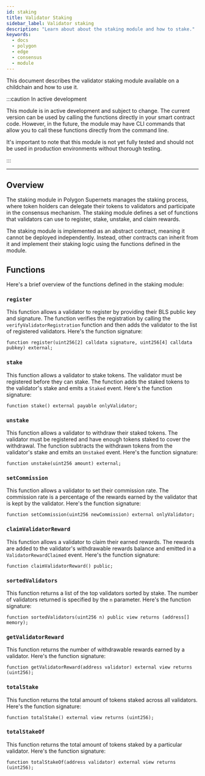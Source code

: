 ```yaml
---
id: staking
title: Validator Staking
sidebar_label: Validator staking
description: "Learn about about the staking module and how to stake."
keywords:
  - docs
  - polygon
  - edge
  - consensus
  - module
---
```


This document describes the validator staking module available on a childchain and how to use it.

:::caution In active development

This module is in active development and subject to change. The current version can be used by calling the functions directly in your smart contract code. However, in the future, the module may have CLI commands that allow you to call these functions directly from the command line.

It's important to note that this module is not yet fully tested and should not be used in production environments without thorough testing.

:::

---

## Overview

The staking module in Polygon Supernets manages the staking process, where token holders can delegate their tokens to validators and participate in the consensus mechanism. The staking module defines a set of functions that validators can use to register, stake, unstake, and claim rewards.

The staking module is implemented as an abstract contract, meaning it cannot be deployed independently. Instead, other contracts can inherit from it and implement their staking logic using the functions defined in the module.

## Functions

Here's a brief overview of the functions defined in the staking module:

### `register`

This function allows a validator to register by providing their BLS public key and signature. The function verifies the registration by calling the `verifyValidatorRegistration` function and then adds the validator to the list of registered validators. Here's the function signature:

```solidity
function register(uint256[2] calldata signature, uint256[4] calldata pubkey) external;
```

### `stake`

This function allows a validator to stake tokens. The validator must be registered before they can stake. The function adds the staked tokens to the validator's stake and emits a `Staked` event. Here's the function signature:

```solidity
function stake() external payable onlyValidator;
```

### `unstake`

This function allows a validator to withdraw their staked tokens. The validator must be registered and have enough tokens staked to cover the withdrawal. The function subtracts the withdrawn tokens from the validator's stake and emits an `Unstaked` event. Here's the function signature:

```solidity
function unstake(uint256 amount) external;
```

### `setCommission`

This function allows a validator to set their commission rate. The commission rate is a percentage of the rewards earned by the validator that is kept by the validator. Here's the function signature:

```solidity
function setCommission(uint256 newCommission) external onlyValidator;
```

### `claimValidatorReward`

This function allows a validator to claim their earned rewards. The rewards are added to the validator's withdrawable rewards balance and emitted in a `ValidatorRewardClaimed` event. Here's the function signature:

```solidity
function claimValidatorReward() public;
```

### `sortedValidators`

This function returns a list of the top validators sorted by stake. The number of validators returned is specified by the `n` parameter. Here's the function signature:

```solidity
function sortedValidators(uint256 n) public view returns (address[] memory);
```

### `getValidatorReward`

This function returns the number of withdrawable rewards earned by a validator. Here's the function signature:

```solidity
function getValidatorReward(address validator) external view returns (uint256);
```

### `totalStake`

This function returns the total amount of tokens staked across all validators. Here's the function signature:

```solidity
function totalStake() external view returns (uint256);
```

### `totalStakeOf`

This function returns the total amount of tokens staked by a particular validator. Here's the function signature:

```solidity
function totalStakeOf(address validator) external view returns (uint256);
```
